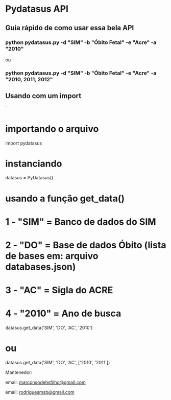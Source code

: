 # Pydatasus API

## Guia rápido de como usar essa bela API


### python pydatasus.py -d "SIM" -b "Óbito Fetal" -e "Acre" -a "2010"

ou

### python pydatasus.py -d "SIM" -b "Óbito Fetal" -e "Acre" -a "2010, 2011, 2012"

## Usando com um import

`
# importando o arquivo
import pydatasus

# instanciando 
datasus = PyDatasus()

# usando a função get_data()
# 1 - "SIM" = Banco de dados do SIM
# 2 - "DO" = Base de dados Óbito (lista de bases em: arquivo databases.json)
# 3 - "AC" = Sigla do ACRE
# 4 - "2010" = Ano de busca
datasus.get_data('SIM', 'DO', 'AC', '2010')
# ou
datasus.get_data('SIM', 'DO', 'AC', ['2010', '2011'])
`

Mantenedor:

email: marconsodehsfilho@gmail.com

email: rodriguesmsb@gmail.com
